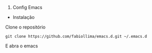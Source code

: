 1. Config Emacs

- Instalação

Clone o repositório 

`git clone https://github.com/fabiollima/emacs.d.git ~/.emacs.d`


E abra o emacs
